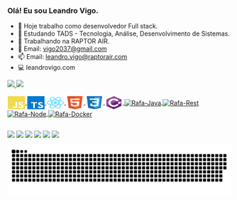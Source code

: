 ### Olá! Eu sou Leandro Vigo.

- 🔭 Hoje trabalho como desenvolvedor Full stack.
- 🌱 Estudando TADS - Tecnologia, Análise, Desenvolvimento de Sistemas.
- 👯 Trabalhando na RAPTOR AIR.
- 💬 Email: vigo2037@gmail.com
- 📫 Email: leandro.vigo@raptorair.com
- 💻 leandrovigo.com

 <div>
  <a href="https://github.com/vigo2037">
  <img height="180em" src="https://github-readme-stats.vercel.app/api?username=vigo2037&show_icons=true&theme=tokyonight&include_all_commits=true&count_private=true"/>
  <img height="180em" src="https://github-readme-stats.vercel.app/api/top-langs/?username=vigo2037&layout=compact&langs_count=7&theme=tokyonight"/>
</div>

  <div style="display: inline_block"><br>
  <img align="center" alt="Rafa-Js" height="30" width="40" src="https://raw.githubusercontent.com/devicons/devicon/master/icons/javascript/javascript-plain.svg">
  <img align="center" alt="Rafa-Ts" height="30" width="40" src="https://raw.githubusercontent.com/devicons/devicon/master/icons/typescript/typescript-plain.svg">
  <img align="center" alt="Rafa-React" height="30" width="40" src="https://raw.githubusercontent.com/devicons/devicon/master/icons/react/react-original.svg">
  <img align="center" alt="Rafa-HTML" height="30" width="40" src="https://raw.githubusercontent.com/devicons/devicon/master/icons/html5/html5-original.svg">
  <img align="center" alt="Rafa-CSS" height="30" width="40" src="https://raw.githubusercontent.com/devicons/devicon/master/icons/css3/css3-original.svg">
  <img align="center" alt="Rafa-Csharp" height="30" width="40" src="https://raw.githubusercontent.com/devicons/devicon/master/icons/csharp/csharp-original.svg">
  <img align="center" alt="Rafa-Java" height="30" width="40" src="https://user-images.githubusercontent.com/54655527/131200548-73ca08f2-8701-4b69-b0dc-a1cba35b4232.png">
  <img align="center" alt="Rafa-Rest" height="30" width="40" src="https://user-images.githubusercontent.com/54655527/131200620-0dc1ead0-a824-468e-aa67-e7d5fa39ad00.png">
  <img align="center" alt="Rafa-Node" height="30" width="40" src="https://user-images.githubusercontent.com/54655527/131200672-d0053f03-bf0d-4a69-b0d4-212d8caa4e27.png">
  <img align="center" alt="Rafa-Docker" height="30" width="40" src="https://user-images.githubusercontent.com/54655527/131200751-217e6c63-32c5-42fa-9d56-4578f8a0b86f.png">


</div>
  
##
  
  <div>
     <a href="https://https://www.youtube.com/channel/UC9bpeuNMs638a_suFr3qhZQ" target="_blank"><img src="https://img.shields.io/badge/YouTube-FF0000?style=for-the-badge&logo=youtube&logoColor=white" target="_blank"></a>
  	<a href="https://www.twitch.tv/vigo2037" target="_blank"><img src="https://img.shields.io/badge/Twitch-9146FF?style=for-the-badge&logo=twitch&logoColor=white" target="_blank"></a>
    <a href="https://instagram.com/leandrovigodev" target="_blank"><img src="https://img.shields.io/badge/-Instagram-%23E4405F?style=for-the-badge&logo=instagram&logoColor=white" target="_blank"></a>
 <a href="https://discord.com/channels/@me" target="_blank"><img src="https://img.shields.io/badge/Discord-7289DA?style=for-the-badge&logo=discord&logoColor=white" target="_blank"></a> 
  <a href = "mailto:https://vigo2037@gmail.com"><img src="https://img.shields.io/badge/-Gmail-%23333?style=for-the-badge&logo=gmail&logoColor=white" target="_blank"></a>
  <a href="https://www.https://www.linkedin.com/in/leandro-vigo/" target="_blank"><img src="https://img.shields.io/badge/-LinkedIn-%230077B5?style=for-the-badge&logo=linkedin&logoColor=white" target="_blank"></a> 
   
   ![Snake animation](https://github.com/vigo2037/vigo2037/blob/output/github-contribution-grid-snake.svg)

  </div>
  
